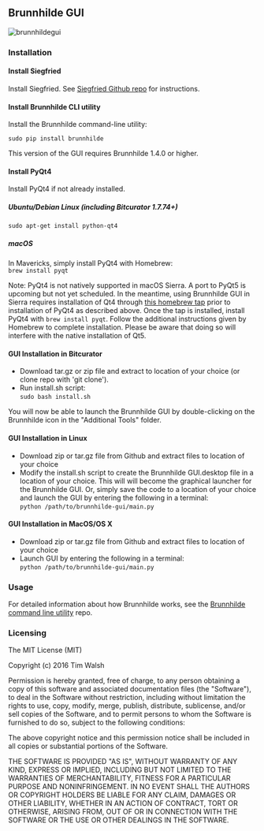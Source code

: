 ## Brunnhilde GUI  

![brunnhildegui](https://github.com/timothyryanwalsh/brunnhilde-gui/blob/master/brunnhildegui.png)  

### Installation  

#### Install Siegfried  

Install Siegfried. See [Siegfried Github repo](https://github.com/richardlehane/siegfried/) for instructions.

#### Install Brunnhilde CLI utility  

Install the Brunnhilde command-line utility:

`sudo pip install brunnhilde`

This version of the GUI requires Brunnhilde 1.4.0 or higher.

#### Install PyQt4  

Install PyQt4 if not already installed.  

##### Ubuntu/Debian Linux (including Bitcurator 1.7.74+)  

`sudo apt-get install python-qt4`  

##### macOS

In Mavericks, simply install PyQt4 with Homebrew:  
`brew install pyqt` 

Note: PyQt4 is not natively supported in macOS Sierra. A port to PyQt5 is upcoming but not yet scheduled. In the meantime, using Brunnhilde GUI in Sierra requires installation of Qt4 through [this homebrew tap](https://github.com/cartr/homebrew-qt4) prior to installation of PyQt4 as described above. Once the tap is installed, install PyQt4 with `brew install pyqt`. Follow the additional instructions given by Homebrew to complete installation. Please be aware that doing so will interfere with the native installation of Qt5.  

#### GUI Installation in Bitcurator  

* Download tar.gz or zip file and extract to location of your choice (or clone repo with 'git clone').  
* Run install.sh script:  
`sudo bash install.sh`  

You will now be able to launch the Brunnhilde GUI by double-clicking on the Brunnhilde icon in the "Additional Tools" folder.  

#### GUI Installation in Linux

* Download zip or tar.gz file from Github and extract files to location of your choice  
* Modify the install.sh script to create the Brunnhilde GUI.desktop file in a location of your choice. This will will become the graphical launcher for the Brunnhilde GUI. Or, simply save the code to a location of your choice and launch the GUI by entering the following in a terminal:   
`python /path/to/brunnhilde-gui/main.py`  

#### GUI Installation in MacOS/OS X  

* Download zip or tar.gz file from Github and extract files to location of your choice  
* Launch GUI by entering the following in a terminal:  
`python /path/to/brunnhilde-gui/main.py`  

### Usage  

For detailed information about how Brunnhilde works, see the [Brunnhilde command line utility](https://github.com/timothyryanwalsh/brunnhilde) repo.  

### Licensing  

The MIT License (MIT)  

Copyright (c) 2016 Tim Walsh  

Permission is hereby granted, free of charge, to any person obtaining a copy of this software and associated documentation files (the "Software"), to deal in the Software without restriction, including without limitation the rights to use, copy, modify, merge, publish, distribute, sublicense, and/or sell copies of the Software, and to permit persons to whom the Software is furnished to do so, subject to the following conditions:  

The above copyright notice and this permission notice shall be included in all copies or substantial portions of the Software.  

THE SOFTWARE IS PROVIDED "AS IS", WITHOUT WARRANTY OF ANY KIND, EXPRESS OR IMPLIED, INCLUDING BUT NOT LIMITED TO THE WARRANTIES OF MERCHANTABILITY, FITNESS FOR A PARTICULAR PURPOSE AND NONINFRINGEMENT. IN NO EVENT SHALL THE AUTHORS OR COPYRIGHT HOLDERS BE LIABLE FOR ANY CLAIM, DAMAGES OR OTHER LIABILITY, WHETHER IN AN ACTION OF CONTRACT, TORT OR OTHERWISE, ARISING FROM, OUT OF OR IN CONNECTION WITH THE SOFTWARE OR THE USE OR OTHER DEALINGS IN THE SOFTWARE.  
